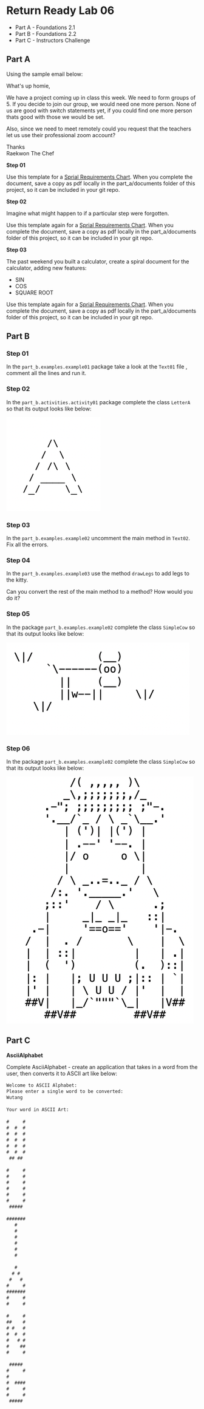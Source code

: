 # Return Ready Lab 06
* Part A - Foundations 2.1
* Part B - Foundations 2.2
* Part C - Instructors Challenge


## Part A

Using the sample email below:

What's up homie,

We have a project coming up in class this week. We need to form groups of 5. If you decide to join our group, we would need one more person. None of us are good with switch statements yet, if you could find one more person thats good with those we would be set.

Also, since we need to meet remotely could you request that the teachers let us use their professional zoom account?

Thanks <br>
Raekwon The Chef

**Step 01**

Use this template for a [Sprial Requirements Chart](src/main/java/com/codedifferently/labs/lab06/part_a/documents/SprialRequirementsDoc1.docx). When you complete the document, save a copy as pdf
locally in the part_a/documents folder of this project, so it can be included in your git repo.

**Step 02**

Imagine what might happen to if a particular step were forgotten.

Use this template again for a [Sprial Requirements Chart](src/main/java/com/codedifferently/labs/lab06/part_a/documents/SprialRequirementsDoc2.docx). When you complete the document, save a copy as pdf
locally in the part_a/documents folder of this project, so it can be included in your git repo.


**Step 03**

The past weekend you built a calculator, create a spiral document for the calculator, adding new features:

* SIN
* COS
* SQUARE ROOT

Use this template again for a [Sprial Requirements Chart](src/main/java/com/codedifferently/labs/lab06/part_a/documents/SprialRequirementsDoc3.docx). When you complete the document, save a copy as pdf
locally in the part_a/documents folder of this project, so it can be included in your git repo.

## Part B

### Step 01

In the `part_b.examples.example01` package take a look at the `Text01` file , comment all the lines and run it.

### Step 02

In the `part_b.activities.activity01` package complete the class `LetterA` so that its output looks like below:

![](./assets/letterA.png)

### Step 03

In the `part_b.examples.example02` uncomment the main method in `Text02`. Fix all the errors.


### Step 04

In the `part_b.examples.example03` use the method `drawLegs` to add legs to the kitty.

Can you convert the rest of the main method to a method? How would you do it?

### Step 05

In the package `part_b.examples.example02` complete the class `SimpleCow` so that its output looks like below:

![](./assets/simplecow.png)

### Step 06

In the package `part_b.examples.example02` complete the class `SimpleCow` so that its output looks like below:

![](./assets/fancycow.png)

## Part C

**AsciiAlphabet**

Complete AsciiAlphabet - create an application that takes in a word from the user, then converts it to ASCII art like below:

```
Welcome to ASCII Alphabet:
Please enter a single word to be converted:
Wutang

Your word in ASCII Art:

#     # 
#  #  # 
#  #  # 
#  #  # 
#  #  # 
#  #  # 
 ## ## 

#     # 
#     # 
#     # 
#     # 
#     # 
#     # 
 #####  

####### 
   #    
   #    
   #    
   #    
   #    
   #   

   #    
  # #   
 #   #  
#     # 
####### 
#     # 
#     # 

#     # 
##    # 
# #   # 
#  #  # 
#   # # 
#    ## 
#     # 

 #####  
#     # 
#       
#  #### 
#     # 
#     # 
 ##### 

```